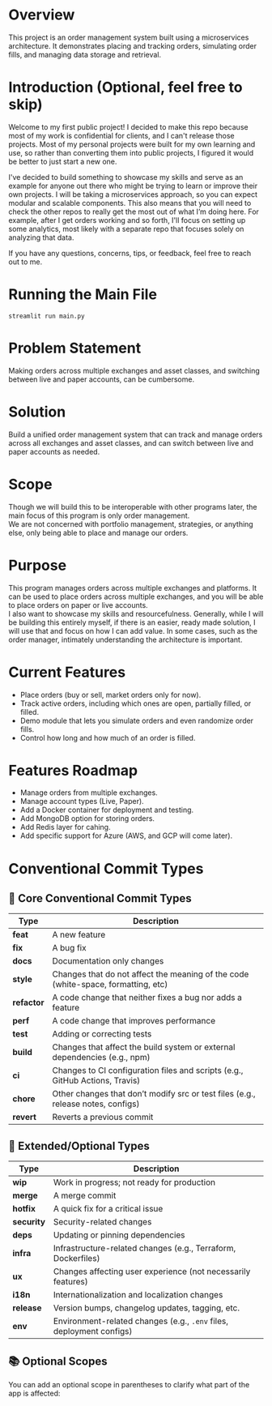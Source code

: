 # Overview
This project is an order management system built using a microservices architecture. It demonstrates placing and tracking orders, simulating order fills, and managing data storage and retrieval. 

 





# Introduction (Optional, feel free to skip)

Welcome to my first public project! I decided to make this repo because most of my work is confidential for clients, and I can't release those projects. Most of my personal projects were built for my own learning and use, so rather than converting them into public projects, I figured it would be better to just start a new one.

I've decided to build something to showcase my skills and serve as an example for anyone out there who might be trying to learn or improve their own projects. I will be taking a microservices approach, so you can expect modular and scalable components. This also means that you will need to check the other repos to really get the most out of what I’m doing here. For example, after I get orders working and so forth, I'll focus on setting up some analytics, most likely with a separate repo that focuses solely on analyzing that data.

If you have any questions, concerns, tips, or feedback, feel free to reach out to me.





# Running the Main File
```
streamlit run main.py
```


# Problem Statement

Making orders across multiple exchanges and asset classes, and switching between live and paper accounts, can be cumbersome.

# Solution

Build a unified order management system that can track and manage orders across all exchanges and asset classes, and can switch between live and paper accounts as needed.

# Scope

Though we will build this to be interoperable with other programs later, the main focus of this program is only order management.  
We are not concerned with portfolio management, strategies, or anything else, only being able to place and manage our orders.

# Purpose

This program manages orders across multiple exchanges and platforms. It can be used to place orders across multiple exchanges, and you will be able to place orders on paper or live accounts.  
I also want to showcase my skills and resourcefulness. Generally, while I will be building this entirely myself, if there is an easier, ready made solution, I will use that and focus on how I can add value. In some cases, such as the order manager, intimately understanding the architecture is important.

# Current Features

* Place orders (buy or sell, market orders only for now).
* Track active orders, including which ones are open, partially filled, or filled.
* Demo module that lets you simulate orders and even randomize order fills.
* Control how long and how much of an order is filled.

# Features Roadmap

* Manage orders from multiple exchanges.
* Manage account types (Live, Paper).
* Add a Docker container for deployment and testing.
* Add MongoDB option for storing orders.
* Add Redis layer for cahing.
* Add specific support for Azure  (AWS, and GCP will come later).


# Conventional Commit Types

## 🔧 Core Conventional Commit Types

| Type       | Description                                                                       |
|------------|-----------------------------------------------------------------------------------|
| **feat**   | A new feature                                                                     |
| **fix**    | A bug fix                                                                         |
| **docs**   | Documentation only changes                                                        |
| **style**  | Changes that do not affect the meaning of the code (white-space, formatting, etc) |
| **refactor** | A code change that neither fixes a bug nor adds a feature                       |
| **perf**   | A code change that improves performance                                           |
| **test**   | Adding or correcting tests                                                        |
| **build**  | Changes that affect the build system or external dependencies (e.g., npm)         |
| **ci**     | Changes to CI configuration files and scripts (e.g., GitHub Actions, Travis)      |
| **chore**  | Other changes that don’t modify src or test files (e.g., release notes, configs)  |
| **revert** | Reverts a previous commit                                                         | 

## 🧪 Extended/Optional Types

| Type          | Description                                                         |
|---------------|---------------------------------------------------------------------|
| **wip**       | Work in progress; not ready for production                          |
| **merge**     | A merge commit                                                      |
| **hotfix**    | A quick fix for a critical issue                                    |
| **security**  | Security-related changes                                            |
| **deps**      | Updating or pinning dependencies                                    |
| **infra**     | Infrastructure-related changes (e.g., Terraform, Dockerfiles)       |
| **ux**        | Changes affecting user experience (not necessarily features)        |
| **i18n**      | Internationalization and localization changes                       |
| **release**   | Version bumps, changelog updates, tagging, etc.                     |
| **env**       | Environment-related changes (e.g., `.env` files, deployment configs)|

## 📚 Optional Scopes

You can add an optional scope in parentheses to clarify what part of the app is affected:






